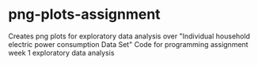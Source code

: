 # png-plots-assignment
Creates png plots for exploratory data analysis over "Individual household electric power consumption Data Set"
Code for programming assignment week 1 exploratory data analysis
